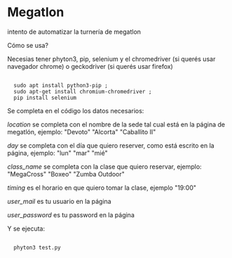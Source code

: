 # Megatlon
intento de automatizar la turnería de megatlon

Cómo se usa?

Necesias tener phyton3, pip, selenium y el chromedriver (si querés usar navegador chrome) o geckodriver (si querés usar firefox)

<code>
  sudo apt install python3-pip ;  
  sudo apt-get install chromium-chromedriver ;
  pip install selenium
</code>

Se completa en el código los datos necesarios:

_location_ se completa con el nombre de la sede tal cual está en la página de megatlón, ejemplo: "Devoto" "Alcorta" "Caballito II"

_day_ se completa con el día que quiero reserver, como está escrito en la página, ejemplo: "lun" "mar" "mié"

_class_name_ se completa con la clase que quiero reservar, ejemplo: "MegaCross" "Boxeo" "Zumba Outdoor"

_timing_ es el horario en que quiero tomar la clase, ejemplo "19:00"

_user_mail_ es tu usuario en la página

_user_password_ es tu password en la página

Y se ejecuta:

<code>
  phyton3 test.py
</code>
